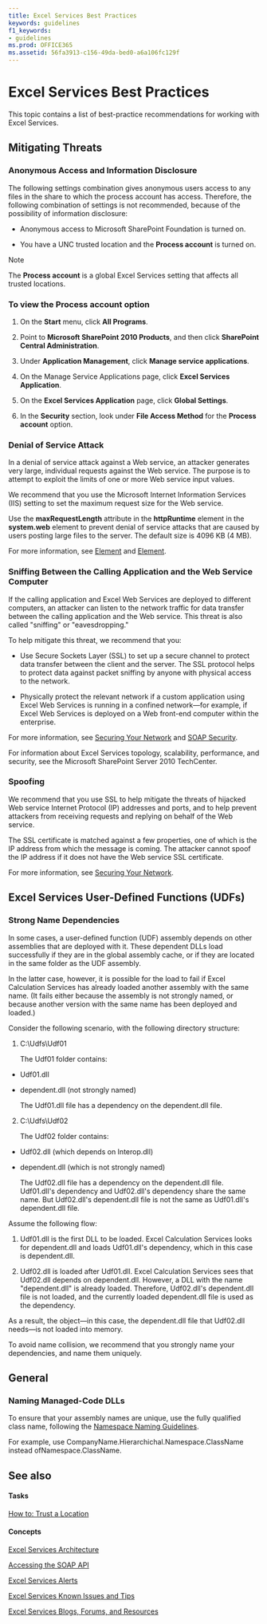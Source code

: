 ```yaml
---
title: Excel Services Best Practices
keywords: guidelines
f1_keywords:
- guidelines
ms.prod: OFFICE365
ms.assetid: 56fa3913-c156-49da-bed0-a6a106fc129f
---
```



# Excel Services Best Practices

This topic contains a list of best-practice recommendations for working with Excel Services.
  
    
    


## Mitigating Threats


### Anonymous Access and Information Disclosure

The following settings combination gives anonymous users access to any files in the share to which the process account has access. Therefore, the following combination of settings is not recommended, because of the possibility of information disclosure:
  
    
    

- Anonymous access to Microsoft SharePoint Foundation is turned on.
    
  
- You have a UNC trusted location and the **Process account** is turned on.
    
  

> [!NOTE]
> The **Process account** is a global Excel Services setting that affects all trusted locations.
  
    
    


### To view the Process account option


1. On the **Start** menu, click **All Programs**.
    
  
2. Point to **Microsoft SharePoint 2010 Products**, and then click **SharePoint Central Administration**.
    
  
3. Under **Application Management**, click **Manage service applications**.
    
  
4. On the Manage Service Applications page, click **Excel Services Application**.
    
  
5. On the **Excel Services Application** page, click **Global Settings**.
    
  
6. In the **Security** section, look under **File Access Method** for the **Process account** option.
    
  

### Denial of Service Attack

In a denial of service attack against a Web service, an attacker generates very large, individual requests against the Web service. The purpose is to attempt to exploit the limits of one or more Web service input values.
  
    
    
We recommend that you use the Microsoft Internet Information Services (IIS) setting to set the maximum request size for the Web service.
  
    
    
Use the **maxRequestLength** attribute in the **httpRuntime** element in the **system.web** element to prevent denial of service attacks that are caused by users posting large files to the server. The default size is 4096 KB (4 MB).
  
    
    
For more information, see  [<httpRuntime> Element](http://msdn.microsoft.com/library/e9b81350-8aaf-47cc-9843-5f7d0c59f369.aspx) and [<maxRequestLength> Element](http://msdn.microsoft.com/library/fd52b2c5-5014-4e6f-b869-4ea666dc83d6.aspx).
  
    
    

### Sniffing Between the Calling Application and the Web Service Computer

If the calling application and Excel Web Services are deployed to different computers, an attacker can listen to the network traffic for data transfer between the calling application and the Web service. This threat is also called "sniffing" or "eavesdropping."
  
    
    
To help mitigate this threat, we recommend that you:
  
    
    

- Use Secure Sockets Layer (SSL) to set up a secure channel to protect data transfer between the client and the server. The SSL protocol helps to protect data against packet sniffing by anyone with physical access to the network.
    
  
- Physically protect the relevant network if a custom application using Excel Web Services is running in a confined network—for example, if Excel Web Services is deployed on a Web front-end computer within the enterprise.
    
  
For more information, see  [Securing Your Network](http://msdn.microsoft.com/library/af62ece0-0dd7-4b8e-ad12-4d13f2d60816.aspx) and [SOAP Security](http://msdn.microsoft.com/en-us/library/aa912494.aspx).
  
    
    
For information about Excel Services topology, scalability, performance, and security, see the Microsoft SharePoint Server 2010 TechCenter.
  
    
    

### Spoofing

We recommend that you use SSL to help mitigate the threats of hijacked Web service Internet Protocol (IP) addresses and ports, and to help prevent attackers from receiving requests and replying on behalf of the Web service.
  
    
    
The SSL certificate is matched against a few properties, one of which is the IP address from which the message is coming. The attacker cannot spoof the IP address if it does not have the Web service SSL certificate.
  
    
    
For more information, see  [Securing Your Network](http://msdn.microsoft.com/library/af62ece0-0dd7-4b8e-ad12-4d13f2d60816.aspx).
  
    
    

## Excel Services User-Defined Functions (UDFs)


### Strong Name Dependencies

In some cases, a user-defined function (UDF) assembly depends on other assemblies that are deployed with it. These dependent DLLs load successfully if they are in the global assembly cache, or if they are located in the same folder as the UDF assembly.
  
    
    
In the latter case, however, it is possible for the load to fail if Excel Calculation Services has already loaded another assembly with the same name. (It fails either because the assembly is not strongly named, or because another version with the same name has been deployed and loaded.)
  
    
    
Consider the following scenario, with the following directory structure:
  
    
    

1. C:\\Udfs\\Udf01
    
    The Udf01 folder contains:
    
  - Udf01.dll 
    
  
  - dependent.dll (not strongly named)
    
  

    The Udf01.dll file has a dependency on the dependent.dll file.
    
  
2. C:\\Udfs\\Udf02
    
    The Udf02 folder contains:
    
  - Udf02.dll (which depends on Interop.dll)
    
  
  - dependent.dll (which is not strongly named)
    
  

    The Udf02.dll file has a dependency on the dependent.dll file. Udf01.dll's dependency and Udf02.dll's dependency share the same name. But Udf02.dll's dependent.dll file is not the same as Udf01.dll's dependent.dll file.
    
  
Assume the following flow:
  
    
    

1. Udf01.dll is the first DLL to be loaded. Excel Calculation Services looks for dependent.dll and loads Udf01.dll's dependency, which in this case is dependent.dll. 
    
  
2. Udf02.dll is loaded after Udf01.dll. Excel Calculation Services sees that Udf02.dll depends on dependent.dll. However, a DLL with the name "dependent.dll" is already loaded. Therefore, Udf02.dll's dependent.dll file is not loaded, and the currently loaded dependent.dll file is used as the dependency.
    
  
As a result, the object—in this case, the dependent.dll file that Udf02.dll needs—is not loaded into memory.
  
    
    
To avoid name collision, we recommend that you strongly name your dependencies, and name them uniquely.
  
    
    

## General


### Naming Managed-Code DLLs

To ensure that your assembly names are unique, use the fully qualified class name, following the  [Namespace Naming Guidelines](http://msdn.microsoft.com/library/c08bc0d8-9b3a-4564-9af6-71699f62e00d.aspx).
  
    
    
For example, use CompanyName.Hierarchichal.Namespace.ClassName instead ofNamespace.ClassName. 
  
    
    

## See also


#### Tasks


  
    
    
 [How to: Trust a Location](how-to-trust-a-location.md)
#### Concepts


  
    
    
 [Excel Services Architecture](excel-services-architecture.md)
  
    
    
 [Accessing the SOAP API](accessing-the-soap-api.md)
  
    
    
 [Excel Services Alerts](excel-services-alerts.md)
  
    
    
 [Excel Services Known Issues and Tips](excel-services-known-issues-and-tips.md)
  
    
    
 [Excel Services Blogs, Forums, and Resources](excel-services-blogs-forums-and-resources.md)
